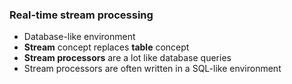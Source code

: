### Real-time stream processing 

* Database-like environment
 * **Stream** concept replaces **table** concept
 * **Stream processors** are a lot like database queries
 * Stream processors are often written in a SQL-like environment

